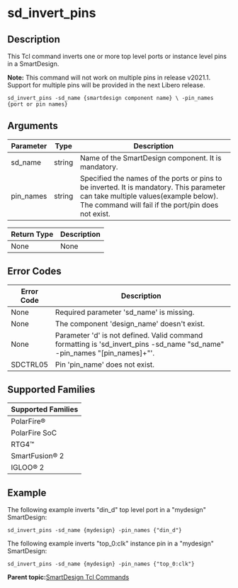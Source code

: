 # sd\_invert\_pins

## Description

This Tcl command inverts one or more top level ports or instance level pins in a SmartDesign.

**Note:** ​​​This command will not work on multiple pins in release v2021.1. Support for multiple pins will be provided in the next Libero release.

```
sd_invert_pins -sd_name {smartdesign component name} \ -pin_names {port or pin names}
```

## Arguments

|Parameter|Type|Description|
|---------|----|-----------|
|sd\_name|string|Name of the SmartDesign component. It is mandatory.|
|pin\_names|string|Specified the names of the ports or pins to be inverted. It is mandatory. This parameter can take multiple values\(example below\). The command will fail if the port/pin does not exist.|

|Return Type|Description|
|-----------|-----------|
|None|None|

## Error Codes

|Error Code|Description|
|----------|-----------|
|None|Required parameter 'sd\_name' is missing.|
|None|The component 'design\_name' doesn't exist.|
|None|Parameter 'd' is not defined. Valid command formatting is 'sd\_invert\_pins -sd\_name "sd\_name" -pin\_names "\[pin\_names\]+"'.|
|SDCTRL05|Pin 'pin\_name' does not exist.|

## Supported Families

|Supported Families|
|------------------|
|PolarFire®|
|PolarFire SoC|
|RTG4™|
|SmartFusion® 2|
|IGLOO® 2|

## Example

The following example inverts "din\_d" top level port in a "mydesign" SmartDesign:

```
sd_invert_pins -sd_name {mydesign} -pin_names {"din_d"}
```

The following example inverts "top\_0:clk" instance pin in a "mydesign" SmartDesign:

```
sd_invert_pins -sd_name {mydesign} -pin_names {"top_0:clk"}
```

**Parent topic:**[SmartDesign Tcl Commands](GUID-92BDB298-D736-4F37-87A0-3E5E1200BEE6.md)

